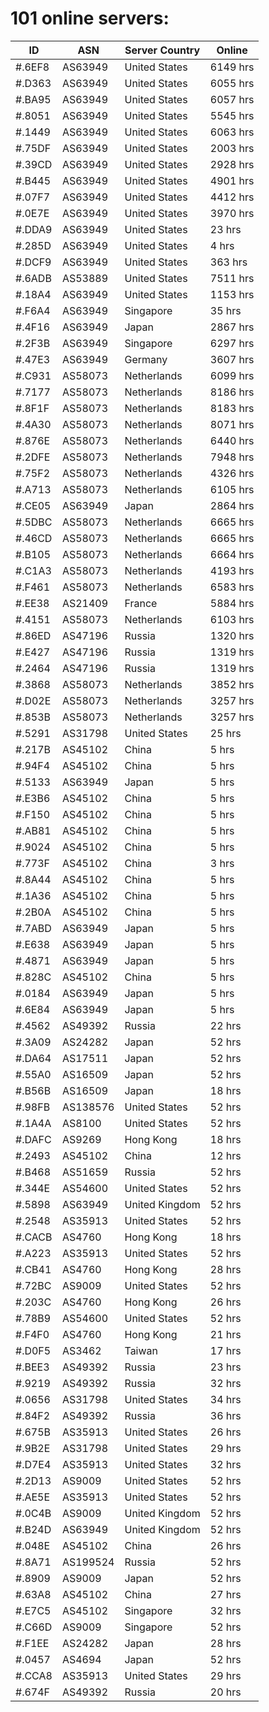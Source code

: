 # 101 online servers:

| ID | ASN | Server Country | Online |
| ------ | ------ | ------ | ------ |
| #.6EF8 | AS63949 | United States | 6149 hrs |
| #.D363 | AS63949 | United States | 6055 hrs |
| #.BA95 | AS63949 | United States | 6057 hrs |
| #.8051 | AS63949 | United States | 5545 hrs |
| #.1449 | AS63949 | United States | 6063 hrs |
| #.75DF | AS63949 | United States | 2003 hrs |
| #.39CD | AS63949 | United States | 2928 hrs |
| #.B445 | AS63949 | United States | 4901 hrs |
| #.07F7 | AS63949 | United States | 4412 hrs |
| #.0E7E | AS63949 | United States | 3970 hrs |
| #.DDA9 | AS63949 | United States | 23 hrs |
| #.285D | AS63949 | United States | 4 hrs |
| #.DCF9 | AS63949 | United States | 363 hrs |
| #.6ADB | AS53889 | United States | 7511 hrs |
| #.18A4 | AS63949 | United States | 1153 hrs |
| #.F6A4 | AS63949 | Singapore | 35 hrs |
| #.4F16 | AS63949 | Japan | 2867 hrs |
| #.2F3B | AS63949 | Singapore | 6297 hrs |
| #.47E3 | AS63949 | Germany | 3607 hrs |
| #.C931 | AS58073 | Netherlands | 6099 hrs |
| #.7177 | AS58073 | Netherlands | 8186 hrs |
| #.8F1F | AS58073 | Netherlands | 8183 hrs |
| #.4A30 | AS58073 | Netherlands | 8071 hrs |
| #.876E | AS58073 | Netherlands | 6440 hrs |
| #.2DFE | AS58073 | Netherlands | 7948 hrs |
| #.75F2 | AS58073 | Netherlands | 4326 hrs |
| #.A713 | AS58073 | Netherlands | 6105 hrs |
| #.CE05 | AS63949 | Japan | 2864 hrs |
| #.5DBC | AS58073 | Netherlands | 6665 hrs |
| #.46CD | AS58073 | Netherlands | 6665 hrs |
| #.B105 | AS58073 | Netherlands | 6664 hrs |
| #.C1A3 | AS58073 | Netherlands | 4193 hrs |
| #.F461 | AS58073 | Netherlands | 6583 hrs |
| #.EE38 | AS21409 | France | 5884 hrs |
| #.4151 | AS58073 | Netherlands | 6103 hrs |
| #.86ED | AS47196 | Russia | 1320 hrs |
| #.E427 | AS47196 | Russia | 1319 hrs |
| #.2464 | AS47196 | Russia | 1319 hrs |
| #.3868 | AS58073 | Netherlands | 3852 hrs |
| #.D02E | AS58073 | Netherlands | 3257 hrs |
| #.853B | AS58073 | Netherlands | 3257 hrs |
| #.5291 | AS31798 | United States | 25 hrs |
| #.217B | AS45102 | China | 5 hrs |
| #.94F4 | AS45102 | China | 5 hrs |
| #.5133 | AS63949 | Japan | 5 hrs |
| #.E3B6 | AS45102 | China | 5 hrs |
| #.F150 | AS45102 | China | 5 hrs |
| #.AB81 | AS45102 | China | 5 hrs |
| #.9024 | AS45102 | China | 5 hrs |
| #.773F | AS45102 | China | 3 hrs |
| #.8A44 | AS45102 | China | 5 hrs |
| #.1A36 | AS45102 | China | 5 hrs |
| #.2B0A | AS45102 | China | 5 hrs |
| #.7ABD | AS63949 | Japan | 5 hrs |
| #.E638 | AS63949 | Japan | 5 hrs |
| #.4871 | AS63949 | Japan | 5 hrs |
| #.828C | AS45102 | China | 5 hrs |
| #.0184 | AS63949 | Japan | 5 hrs |
| #.6E84 | AS63949 | Japan | 5 hrs |
| #.4562 | AS49392 | Russia | 22 hrs |
| #.3A09 | AS24282 | Japan | 52 hrs |
| #.DA64 | AS17511 | Japan | 52 hrs |
| #.55A0 | AS16509 | Japan | 52 hrs |
| #.B56B | AS16509 | Japan | 18 hrs |
| #.98FB | AS138576 | United States | 52 hrs |
| #.1A4A | AS8100 | United States | 52 hrs |
| #.DAFC | AS9269 | Hong Kong | 18 hrs |
| #.2493 | AS45102 | China | 12 hrs |
| #.B468 | AS51659 | Russia | 52 hrs |
| #.344E | AS54600 | United States | 52 hrs |
| #.5898 | AS63949 | United Kingdom | 52 hrs |
| #.2548 | AS35913 | United States | 52 hrs |
| #.CACB | AS4760 | Hong Kong | 18 hrs |
| #.A223 | AS35913 | United States | 52 hrs |
| #.CB41 | AS4760 | Hong Kong | 28 hrs |
| #.72BC | AS9009 | United States | 52 hrs |
| #.203C | AS4760 | Hong Kong | 26 hrs |
| #.78B9 | AS54600 | United States | 52 hrs |
| #.F4F0 | AS4760 | Hong Kong | 21 hrs |
| #.D0F5 | AS3462 | Taiwan | 17 hrs |
| #.BEE3 | AS49392 | Russia | 23 hrs |
| #.9219 | AS49392 | Russia | 32 hrs |
| #.0656 | AS31798 | United States | 34 hrs |
| #.84F2 | AS49392 | Russia | 36 hrs |
| #.675B | AS35913 | United States | 26 hrs |
| #.9B2E | AS31798 | United States | 29 hrs |
| #.D7E4 | AS35913 | United States | 32 hrs |
| #.2D13 | AS9009 | United States | 52 hrs |
| #.AE5E | AS35913 | United States | 52 hrs |
| #.0C4B | AS9009 | United Kingdom | 52 hrs |
| #.B24D | AS63949 | United Kingdom | 52 hrs |
| #.048E | AS45102 | China | 26 hrs |
| #.8A71 | AS199524 | Russia | 52 hrs |
| #.8909 | AS9009 | Japan | 52 hrs |
| #.63A8 | AS45102 | China | 27 hrs |
| #.E7C5 | AS45102 | Singapore | 32 hrs |
| #.C66D | AS9009 | Singapore | 52 hrs |
| #.F1EE | AS24282 | Japan | 28 hrs |
| #.0457 | AS4694 | Japan | 52 hrs |
| #.CCA8 | AS35913 | United States | 29 hrs |
| #.674F | AS49392 | Russia | 20 hrs |


